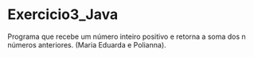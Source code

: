 # Exercicio3_Java
Programa que recebe um número inteiro positivo e retorna a soma dos n números anteriores.
(Maria Eduarda e Polianna).
